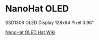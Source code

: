 # NanoHat OLED

SSD1306 OLED Display 128x64 Pixel 0.96"

[NanoHat OLED Hat Wiki](https://wiki.friendlyelec.com/wiki/index.php/NanoHat_OLED)